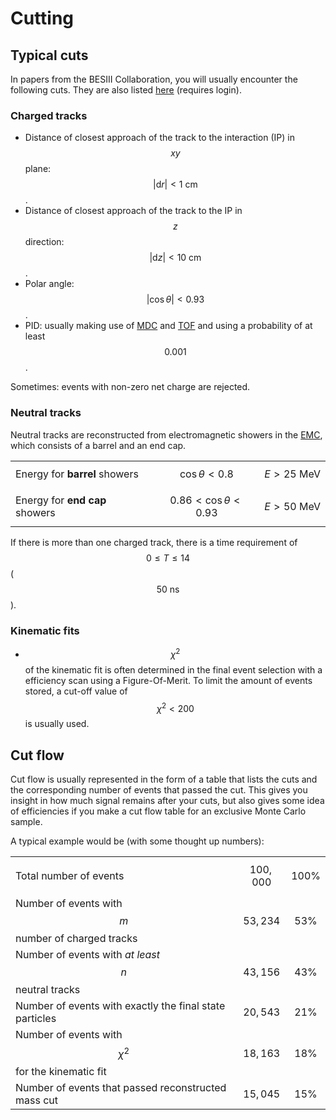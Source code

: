 # Cutting

## Typical cuts

In papers from the BESIII Collaboration, you will usually encounter the following cuts. They are also listed [here](https://docbes3.ihep.ac.cn/~offlinesoftware/index.php/Recommend_cuts) \(requires login\).

### Charged tracks

* Distance of closest approach of the track to the interaction \(IP\) in $$xy$$ plane: $$\left|\text{d}r\right| < 1\text{ cm}$$.
* Distance of closest approach of the track to the IP in $$z$$ direction: $$\left|\text{d}z\right| < 10\text{ cm}$$.
* Polar angle: $$\left|\cos\theta\right| < 0.93$$.
* PID: usually making use of [MDC](besiii.md#muon-chamber-system-muc) and [TOF](besiii.md#time-of-flight-system-tof) and using a probability of at least $$0.001$$.

Sometimes: events with non-zero net charge are rejected.

### Neutral tracks

Neutral tracks are reconstructed from electromagnetic showers in the [EMC](besiii.md#electromagnetic-calorimeter-emc), which consists of a barrel and an end cap.

|  |  |  |
| :--- | :---: | :---: |
| Energy for **barrel** showers | $$\cos\theta < 0.8$$ | $$E > 25\text{ MeV}$$ |
| Energy for **end cap** showers | $$0.86 < \cos\theta < 0.93$$ | $$E > 50\text{ MeV}$$ |

If there is more than one charged track, there is a time requirement of $$0 \leq T \leq 14$$ \( $$50\text{ ns}$$ \).

### Kinematic fits

* $$\chi^2$$ of the kinematic fit is often determined in the final event selection with a efficiency scan using a Figure-Of-Merit. To limit the amount of events stored, a cut-off value of $$\chi^2 < 200$$ is usually used.

## Cut flow

Cut flow is usually represented in the form of a table that lists the cuts and the corresponding number of events that passed the cut. This gives you insight in how much signal remains after your cuts, but also gives some idea of efficiencies if you make a cut flow table for an exclusive Monte Carlo sample.

A typical example would be \(with some thought up numbers\):

|  |  |  |
| :--- | ---: | ---: |
| Total number of events | $$100,000$$  | $$100\%$$  |
| Number of events with $$m$$ number of charged tracks | $$53,234$$  | $$53\%$$  |
| Number of events with _at least_ $$n$$ neutral tracks | $$43,156$$  | $$43\%$$  |
| Number of events with exactly the final state particles | $$20,543$$ | $$21\%$$ |
| Number of events with $$\chi^2$$ for the kinematic fit | $$18,163$$ | $$18\%$$  |
| Number of events that passed reconstructed mass cut | $$15,045$$  | $$15\%$$ |

